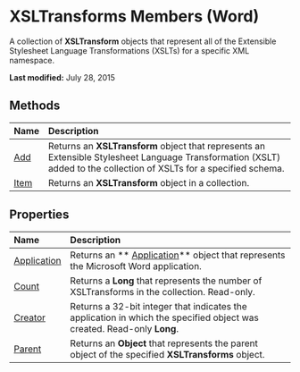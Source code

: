 
# XSLTransforms Members (Word)
A collection of  **XSLTransform** objects that represent all of the Extensible Stylesheet Language Transformations (XSLTs) for a specific XML namespace.

 **Last modified:** July 28, 2015


## Methods



|**Name**|**Description**|
|:-----|:-----|
| [Add](017e0389-c414-3c73-4b9f-a130982339d2.md)|Returns an  **XSLTransform** object that represents an Extensible Stylesheet Language Transformation (XSLT) added to the collection of XSLTs for a specified schema.|
| [Item](67b7b73a-9884-b22a-3326-dbb93a10c8e2.md)|Returns an  **XSLTransform** object in a collection.|

## Properties



|**Name**|**Description**|
|:-----|:-----|
| [Application](fcbeb849-da2d-d85c-ea67-4bafe9a7dd6c.md)|Returns an  ** [Application](d1cf6f8f-4e88-bf01-93b4-90a83f79cb44.md)** object that represents the Microsoft Word application.|
| [Count](334e8017-eaa7-775f-45d8-bcbf514bbedb.md)|Returns a  **Long** that represents the number of XSLTransforms in the collection. Read-only.|
| [Creator](4b18ed91-28db-37a1-67c4-c9ddb1f20aa9.md)|Returns a 32-bit integer that indicates the application in which the specified object was created. Read-only  **Long**.|
| [Parent](5065c5db-ef62-d4f3-140a-0729533f756c.md)|Returns an  **Object** that represents the parent object of the specified **XSLTransforms** object.|

